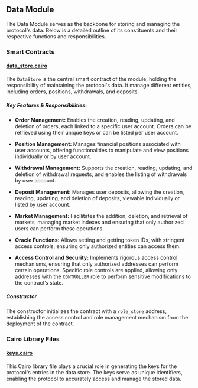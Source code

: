 ## Data Module

The Data Module serves as the backbone for storing and managing the protocol's data. Below is a detailed outline of its constituents and their respective functions and responsibilities.

### Smart Contracts

#### [data_store.cairo](https://github.com/keep-starknet-strange/satoru/blob/main/src/data/data_store.cairo)
The `DataStore` is the central smart contract of the module, holding the responsibility of maintaining the protocol's data. It manage different entities, including orders, positions, withdrawals, and deposits.

##### Key Features & Responsibilities:
- **Order Management:** Enables the creation, reading, updating, and deletion of orders, each linked to a specific user account. Orders can be retrieved using their unique keys or can be listed per user account.
  
- **Position Management:** Manages financial positions associated with user accounts, offering functionalities to manipulate and view positions individually or by user account.
  
- **Withdrawal Management:** Supports the creation, reading, updating, and deletion of withdrawal requests, and enables the listing of withdrawals by user account.
  
- **Deposit Management:** Manages user deposits, allowing the creation, reading, updating, and deletion of deposits, viewable individually or listed by user account.

- **Market Management:** Facilitates the addition, deletion, and retrieval of markets, managing market indexes and ensuring that only authorized users can perform these operations.
  
- **Oracle Functions:** Allows setting and getting token IDs, with stringent access controls, ensuring only authorized entities can access them.
  
- **Access Control and Security:** Implements rigorous access control mechanisms, ensuring that only authorized addresses can perform certain operations. Specific role controls are applied, allowing only addresses with the `CONTROLLER` role to perform sensitive modifications to the contract’s state.

##### Constructor
The constructor initializes the contract with a `role_store` address, establishing the access control and role management mechanism from the deployment of the contract.

### Cairo Library Files

#### [keys.cairo](https://github.com/keep-starknet-strange/satoru/blob/main/src/data/keys.cairo)
This Cairo library file plays a crucial role in generating the keys for the protocol's entries in the data store. The keys serve as unique identifiers, enabling the protocol to accurately access and manage the stored data.
